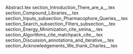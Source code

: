 Abstract.tex
section_Introduction_There_are_a__.tex
section_Compound_Libraries__.tex
section_Inputs_subsection_Pharmacophore_Queries__.tex
section_Search_subsection_Filters_subsection__.tex
section_Energy_Minimization_cite_smina__.tex
section_Algorithms_cite_matchpack_cite__.tex
section_Discussion_annotations_and_iterative__.tex
section_Acknowledgements_We_thank_Charles__.tex